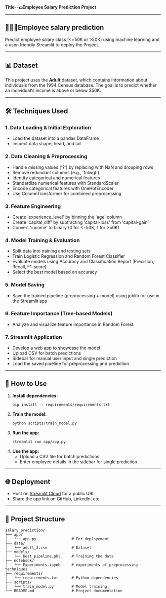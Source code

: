 
**Title**--**💵Employee Salary Prediction Project**


---
 ## 👨🏼‍💻Employee salary prediction
Predict employee salary class (<=50K or >50K) using machine learning and a user-friendly Streamlit to deploy the Project.

---

## 📊 Dataset

This project uses the **Adult** dataset, which contains information about individuals from the 1994 Census database. The goal is to predict whether an individual's income is above or below $50K.

---

## 🛠️ Techniques Used

### 1. Data Loading & Initial Exploration
- Load the dataset into a pandas DataFrame
- Inspect data shape, head, and tail

### 2. Data Cleaning & Preprocessing
- Handle missing values ('?') by replacing with NaN and dropping rows
- Remove redundant columns (e.g., 'fnlwgt')
- Identify categorical and numerical features
- Standardize numerical features with StandardScaler
- Encode categorical features with OneHotEncoder
- Use ColumnTransformer for combined preprocessing

### 3. Feature Engineering
- Create 'experience_level' by binning the 'age' column
- Create 'capital_diff' by subtracting 'capital-loss' from 'capital-gain'
- Convert 'income' to binary (0 for <=50K, 1 for >50K)

### 4. Model Training & Evaluation
- Split data into training and testing sets
- Train Logistic Regression and Random Forest Classifier
- Evaluate models using Accuracy and Classification Report (Precision, Recall, F1-score)
- Select the best model based on accuracy

### 5. Model Saving
- Save the trained pipeline (preprocessing + model) using joblib for use in the Streamlit app

### 6. Feature Importance (Tree-based Models)
- Analyze and visualize feature importance in Random Forest

### 7. Streamlit Application
- Develop a web app to showcase the model
- Upload CSV for batch predictions
- Sidebar for manual user input and single prediction
- Load the saved pipeline for preprocessing and prediction

---

## 🚀 How to Use

1. **Install dependencies:**
   ```bash
   pip install -r requirements/requirements.txt
   ```
2. **Train the model:**
   ```bash
   python scripts/train_model.py
   ```
3. **Run the app:**
   ```bash
   streamlit run app/app.py
   ```
4. **Use the app:**
   - Upload a CSV file for batch predictions
   - Enter employee details in the sidebar for single prediction

---

## 🌐 Deployment

- Host on [Streamlit Cloud](https://streamlit.io/cloud) for a public URL
- Share the app link on GitHub, LinkedIn, etc.

---

## 📁 Project Structure

```
salary_prediction/
├── app/
│   └── app.py                # For deployement
├── data/
│   └── adult_3.csv           # Dataset 
├── models/
│   └── best_pipeline.pkl     # Training the data
├── notebook/
│   └── Experiments.ipynb     # experiments of preprocessing techniques
├── requirements/
│   └── requirements.txt      # Python dependencies
├── scripts/
│   └── train_model.py        # Model training 
└── README.md                 # Project documentation

```

